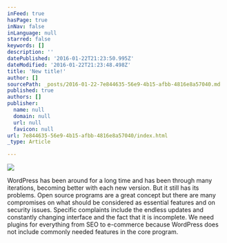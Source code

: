 ```yaml
---
inFeed: true
hasPage: true
inNav: false
inLanguage: null
starred: false
keywords: []
description: ''
datePublished: '2016-01-22T21:23:50.995Z'
dateModified: '2016-01-22T21:23:48.498Z'
title: 'New title!'
author: []
sourcePath: _posts/2016-01-22-7e844635-56e9-4b15-afbb-4816e8a57040.md
published: true
authors: []
publisher:
  name: null
  domain: null
  url: null
  favicon: null
url: 7e844635-56e9-4b15-afbb-4816e8a57040/index.html
_type: Article

---
```

![](https://the-grid-user-content.s3-us-west-2.amazonaws.com/773c39ef-a72c-424b-b41b-45b315bd5b9c.jpg)

WordPress has been around for a long time and has been through many iterations, becoming better with each new version. But it still has its problems. Open source programs are a great concept but there are many compromises on what should be considered as essential features and on security issues.
Specific complaints include the endless updates and constantly changing interface and the fact that it is incomplete. We need plugins for everything from SEO to e-commerce because WordPress does not include commonly needed features in the core program.